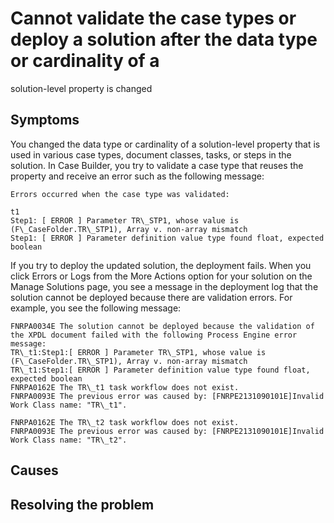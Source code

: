 # Cannot validate the case types or deploy a solution after the data type or cardinality of a
solution-level property is changed

## Symptoms

You changed the data type or cardinality of a solution-level property that is used in various
case types, document classes, tasks, or steps in the solution. In Case Builder, you try to validate a case type that reuses the property and
receive an error such as the following message:

```
Errors occurred when the case type was validated: 

t1
Step1: [ ERROR ] Parameter TR\_STP1, whose value is (F\_CaseFolder.TR\_STP1), Array v. non-array mismatch
Step1: [ ERROR ] Parameter definition value type found float, expected boolean
```

If
you try to deploy the updated solution, the deployment fails. When
you click Errors or Logs from
the More Actions option for your solution on
the Manage Solutions page, you see a message
in the deployment log that the solution cannot be deployed because
there are validation errors. For example, you see the following message:

```
FNRPA0034E The solution cannot be deployed because the validation of the XPDL document failed with the following Process Engine error message: 
TR\_t1:Step1:[ ERROR ] Parameter TR\_STP1, whose value is (F\_CaseFolder.TR\_STP1), Array v. non-array mismatch 
TR\_t1:Step1:[ ERROR ] Parameter definition value type found float, expected boolean
FNRPA0162E The TR\_t1 task workflow does not exist.
FNRPA0093E The previous error was caused by: [FNRPE2131090101E]Invalid Work Class name: "TR\_t1".

FNRPA0162E The TR\_t2 task workflow does not exist.
FNRPA0093E The previous error was caused by: [FNRPE2131090101E]Invalid Work Class name: "TR\_t2".
```

## Causes

## Resolving the problem